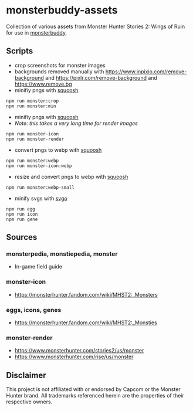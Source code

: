 # monsterbuddy-assets

Collection of various assets from Monster Hunter Stories 2: Wings of Ruin for use in [monsterbuddy](https://github.com/te1/monsterbuddy).


## Scripts

- crop screenshots for monster images
- backgrounds removed manually with https://www.inpixio.com/remove-background and https://pixlr.com/remove-background and https://www.remove.bg
- minifiy pngs with [squoosh](https://github.com/GoogleChromeLabs/squoosh)                                       
```
npm run monster:crop
npm run monster:min
```

- minifiy pngs with [squoosh](https://github.com/GoogleChromeLabs/squoosh)                                       
- *Note: this takes a very long time for render images* 
```
npm run monster-icon
npm run monster-render
```

- convert pngs to webp with [squoosh](https://github.com/GoogleChromeLabs/squoosh)
```
npm run monster:webp
npm run monster-icon:webp
```

- resize and convert pngs to webp with [squoosh](https://github.com/GoogleChromeLabs/squoosh)
```
npm run monster:webp-small
```

- minify svgs with [svgo](https://github.com/svg/svgo)                                                                 
```
npm run egg
npm run icon
npm run gene
```


## Sources

### monsterpedia, monstiepedia, monster
- In-game field guide

### monster-icon
- https://monsterhunter.fandom.com/wiki/MHST2:_Monsters

### eggs, icons, genes
- https://monsterhunter.fandom.com/wiki/MHST2:_Monsties

### monster-render
- https://www.monsterhunter.com/stories2/us/monster
- https://www.monsterhunter.com/rise/us/monster


## Disclaimer

This project is not affiliated with or endorsed by Capcom or the Monster Hunter brand. All trademarks referenced herein are the properties of their respective owners.
